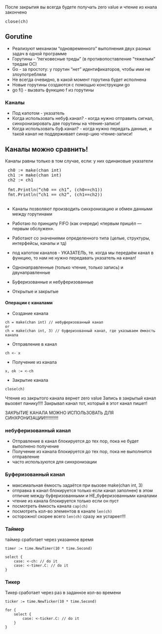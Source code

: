 После закрытия вы всегда будете получать zero value и чтение из кнала закончено 
<pre>
close(ch)
</pre>

## Gorutine

* Реализуют механизм “одновременного” выполнения двух разных задач в одной
программе
* Горутины - “легковесные треды” (в противопоставление “тяжелым” тредам ОС)
* Go - за простоту: у горутин “нет” идентификаторов, чтобы ими не злоупотребляли
* Не всегда очевидно, в какой момент горутина будет исполнена
* Новые горутины создаются с помощью конструкции go
* go f() - вызвать функцию f из горутины


### Каналы
* Под капотом - указатель
* Когда использовать небуф.канал? - когда нужно отправить сигнал, синхронизировать две горутины на чтение-записи!
* Когда использовать буф.канал? - когда нужно передать данные, и такой канал не поддерживает синхр-цию чтение-записи!


## Каналы можно сравнить!
Каналы равны только в том случае, если:
у них одинаковые указатели
<pre>
 ch0 := make(chan int)
 ch1 := make(chan int)
 ch2 := ch1
 
 fmt.Println(“ch0 == ch1”, (ch0==ch1))
 fmt.Println(“ch1 == ch2”, (ch1==ch2))
 </pre>


* Каналы позволяют производить синхронизацию и обмен данными между горутинами
* Работаю по принципу FIFO (как очереди) «первым пришёл — первым обслужен».
* Работают со значениями определенного типа (целые, структуры, интерфейсы, каналы и тд)
* под капотом каналов - УКАЗАТЕЛЬ, те. когда мы передаём канал в функцию, то нам не нужно передавать указатель на канал!


* Однонаправленные (только чтение, только запись) и двунаправленные
* Буферизованные и небуферизованные 
* Открытые и закрытые

#### Операции с каналами
* Создание канала
```
ch = make(chan int) // небуферизованный канал
or
ch = make(chan int, 3) // буферизованный канал, где указываем ёмкость канала
```

* Отправление в канал
```
ch <- x
```

* Получение из канала
```
x, ok := <-ch
```

* Закрытие канала
```
close(ch)
```
Чтение из закрытого канала вернет zero value
Запись в закрытый канал вызовет панику!!!!
Закрывал канал тот, который в этот канал пишет!

ЗАКРЫТИЕ КАНАЛА МОЖНО ИСПОЛЬЗОВАТЬ ДЛЯ СИНХРОНИЗАЦИИ!!!!!!!!!!!

### небуферизованный канал
* Отправление в канал блокируется до тех пор, пока не будет выполнено получение
* Получение из канала блокируется до тех пор, пока не выполнится отправление
* часто используются для синхронизации

### Буферизованный канал
* максимальная ёмкость задаётся при вызове make(chan int, 3)
* отправка в канал блокируется только если канал заполнен) в этом отличие между буферизованными и НЕ_буферизованными каналами
* чтение из канала блокируется только если он пуст
* посмотреть ёмкость канала `cap(ch)`
* посмотреть кол-во элементов в канале `len(ch)`
* осторожно! скорее всего `len(ch)` сразу же устареет!!!

### Таймер
таймер сработает через указанное время
```
timer := time.NewTimer(10 * time.Second)

select {
    case: <-ch: // do it
    case: <-timer.C: // do it
}
```

### Тикер
Тикер сработает через раз в заданное кол-во времени
```
ticker := time.NewTicker(10 * time.Second)

for {
    select {
        case: <-ticker.C: // do it
    }
}
```